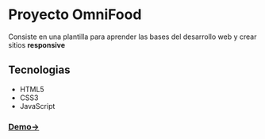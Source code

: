 # Proyecto OmniFood 
Consiste en una plantilla para aprender las bases del desarrollo web y crear sitios **responsive**
## Tecnologias
- HTML5
- CSS3
- JavaScript
### [Demo&rarr;](https://omnifood-responsive.netlify.app/)
